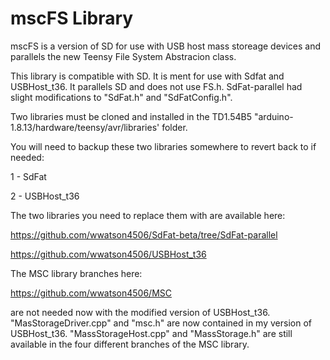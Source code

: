 # mscFS Library

mscFS is a version of SD for use with USB host mass storeage devices and parallels the new Teensy File System Abstracion class.

This library is compatible with SD. It is ment for use with Sdfat and USBHost_t36. It parallels SD and does not use FS.h.
SdFat-parallel had slight modifications to "SdFat.h" and "SdFatConfig.h".

Two libraries must be cloned and installed in the TD1.54B5 "arduino-1.8.13/hardware/teensy/avr/libraries' folder.

You will need to backup these two libraries somewhere to revert back to if needed:

1 - SdFat

2 - USBHost_t36

The two libraries you need to replace them with are available here:

https://github.com/wwatson4506/SdFat-beta/tree/SdFat-parallel

https://github.com/wwatson4506/USBHost_t36

The MSC library branches here:

https://github.com/wwatson4506/MSC

are not needed now with the modified version of USBHost_t36. "MasStorageDriver.cpp" and "msc.h" are now contained in my version of USBHost_t36. "MassStorageHost.cpp" and "MassStorage.h" are still available in the four different branches of the MSC library.
